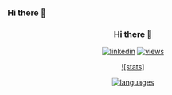 ### Hi there 👋

<div align="center">
  
### Hi there 👋

[linkedin]: https://img.shields.io/static/v1?label=&message=LinkedIn&&color=3B3B7A&logo=linkedin
[views]: https://komarev.com/ghpvc/?username=olawale7040&color=3B3B7A
[languages]: https://github-readme-stats.vercel.app/api/top-langs?username=olawale7040&layout=compact&theme=synthwave

[![linkedin]](https://www.linkedin.com/in/luqman-nasirudeen-kunle-91aa72164/)
[![views]](https://github.com/olawale7040/github-profile-views-counter)
  
[![stats]](https://github.com/olawale7040/github-readme-stats)

[![languages]](https://github.com/olawale7040/github-readme-stats)
  
</div>

<!--
**olawale7040/olawale7040** is a ✨ _special_ ✨ repository because its `README.md` (this file) appears on your GitHub profile.

Here are some ideas to get you started:

- 🔭 I’m currently working on ...
- 🌱 I’m currently learning ...
- 👯 I’m looking to collaborate on ...
- 🤔 I’m looking for help with ...
- 💬 Ask me about ...
- 📫 How to reach me: ...
- 😄 Pronouns: ...
- ⚡ Fun fact: ...
-->
